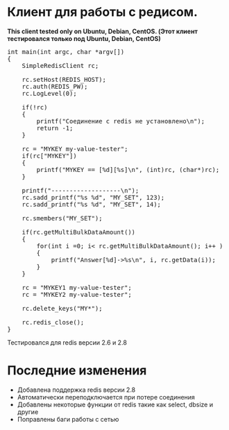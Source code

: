 <h1>Клиент для работы с редисом.</h1>

<b>
This client tested only on Ubuntu, Debian, CentOS. (Этот клиент тестировался только под Ubuntu, Debian, CentOS)
</b>

<pre>
int main(int argc, char *argv[])
{
    SimpleRedisClient rc;
  
    rc.setHost(REDIS_HOST);
    rc.auth(REDIS_PW);
    rc.LogLevel(0);

    if(!rc)
    {
        printf("Соединение с redis не установлено\n");
        return -1;
    }
    
    rc = "MYKEY my-value-tester";
    if(rc["MYKEY"])
    {
        printf("MYKEY == [%d][%s]\n", (int)rc, (char*)rc);
    }
  
    printf("-------------------\n");
    rc.sadd_printf("%s %d", "MY_SET", 123);
    rc.sadd_printf("%s %d", "MY_SET", 14);

    rc.smembers("MY_SET");

    if(rc.getMultiBulkDataAmount())
    {
        for(int i =0; i< rc.getMultiBulkDataAmount(); i++ )
        {
            printf("Answer[%d]->%s\n", i, rc.getData(i));
        }
    }

    rc = "MYKEY1 my-value-tester";
    rc = "MYKEY2 my-value-tester";

    rc.delete_keys("MY*");
     
    rc.redis_close();
}
</pre>


<p>
Тестировался для redis версии 2.6 и 2.8
</p>

<h1>Последние изменения</h1>
<p>
<ul>
    <li>Добавлена поддержка redis версии 2.8</li>
    <li>Автоматически переподключается при потере соединения</li>
    <li>Добавлены некоторые функции от redis такие как select, dbsize и другие</li>
    <li>Поправлены баги работы с сетью</li>
</ul>
</p>